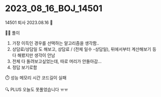 # 2023_08_16_BOJ_14501

14501 퇴사 2023.08.16 📆

👩‍🏫 풀이

1. 가장 이득인 경우를 선택하는 알고리즘을 생각함..
2. 상담료/상담일 도 해보고, 상담료 / (전체 일수 -상담일), 뒤에서부터 계산해보기 등 다 해봤지만 생각이 안남
3. 전체 다 돌려보고싶었는데, 따로 머리가 안돌아감...
4. 정답 보기로함

⏱️ 성능
메모리 시간 코드길이
실패

🔍 PLUS
오늘도 못풀었습니다 ㅠㅠ
